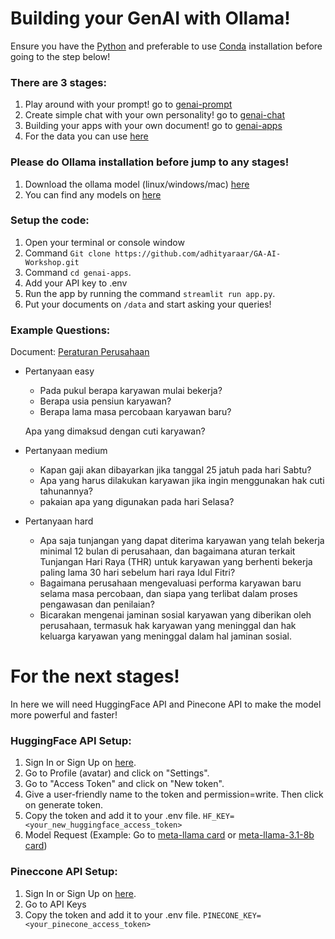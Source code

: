 # Building your GenAI with Ollama!

Ensure you have the [Python](https://www.python.org/downloads/) and preferable to use [Conda](https://docs.anaconda.com/miniconda/) installation before going to the step below!

### There are 3 stages:
1. Play around with your prompt! go to [genai-prompt](https://github.com/adhityaraar/GA-AI-Workshop/tree/main/genai-prompt)
2. Create simple chat with your own personality! go to [genai-chat](https://github.com/adhityaraar/GA-AI-Workshop/tree/main/genai-chat)
3. Building your apps with your own document! go to [genai-apps](https://github.com/adhityaraar/GA-AI-Workshop/tree/main/genai-apps)
4. For the data you can use [here](https://github.com/adhityaraar/GA-AI-Workshop/tree/main/data)

### Please do Ollama installation before jump to any stages!
1. Download the ollama model (linux/windows/mac) [here](https://ollama.com/)
2. You can find any models on [here](https://ollama.com/library)

### Setup the code:
1. Open your terminal or console window 
2. Command `Git clone https://github.com/adhityaraar/GA-AI-Workshop.git`
3. Command `cd genai-apps`.
4. Add your API key to .env
5. Run the app by running the command `streamlit run app.py`.
6. Put your documents on `/data` and start asking your queries!

### Example Questions:
Document: [Peraturan Perusahaan](https://github.com/adhityaraar/GA-AI-Workshop/blob/main/data/Peraturan_Perusahaan.pdf)
- Pertanyaan easy
    - Pada pukul berapa karyawan mulai bekerja?
    - Berapa usia pensiun karyawan?
    - Berapa lama masa percobaan karyawan baru?
    
    Apa yang dimaksud dengan cuti karyawan?
    
- Pertanyaan medium
    - Kapan gaji akan dibayarkan jika tanggal 25 jatuh pada hari Sabtu?
    - Apa yang harus dilakukan karyawan jika ingin menggunakan hak cuti tahunannya?
    - pakaian apa yang digunakan pada hari Selasa?
    
- Pertanyaan hard
    - Apa saja tunjangan yang dapat diterima karyawan yang telah bekerja minimal 12 bulan di perusahaan, dan bagaimana aturan terkait Tunjangan Hari Raya (THR) untuk karyawan yang berhenti bekerja paling lama 30 hari sebelum hari raya Idul Fitri?
    - Bagaimana perusahaan mengevaluasi performa karyawan baru selama masa percobaan, dan siapa yang terlibat dalam proses pengawasan dan penilaian?
    - Bicarakan mengenai jaminan sosial karyawan yang diberikan oleh perusahaan, termasuk hak karyawan yang meninggal dan hak keluarga karyawan yang meninggal dalam hal jaminan sosial.

# For the next stages!

In here we will need HuggingFace API and Pinecone API to make the model more powerful and faster!

### HuggingFace API Setup:
1. Sign In or Sign Up on [here](https://huggingface.co/).
2. Go to Profile (avatar) and click on "Settings".
3. Go to "Access Token" and click on "New token".
4. Give a user-friendly name to the token and permission=write. Then click on generate token.
5. Copy the token and add it to your .env file. `HF_KEY=<your_new_huggingface_access_token>`
6. Model Request (Example: Go to [meta-llama card](https://huggingface.co/meta-llama) or [meta-llama-3.1-8b card](https://huggingface.co/meta-llama/Llama-3.1-8B))
   
### Pineccone API Setup:
1. Sign In or Sign Up on [here](https://www.pinecone.io/).
2. Go to API Keys
3. Copy the token and add it to your .env file. `PINECONE_KEY=<your_pinecone_access_token>`